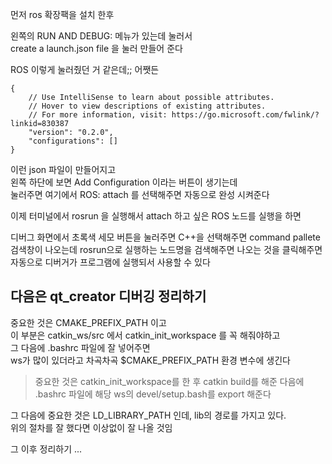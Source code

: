 먼저 ros 확장팩을 설치 한후 

왼쪽의 RUN AND DEBUG:  메뉴가 있는데 눌러서   
create a launch.json file 을 눌러 만들어 준다 

ROS 이렇게 눌러줬던 거 같은데;;  어쨋든 

```
{
    // Use IntelliSense to learn about possible attributes.
    // Hover to view descriptions of existing attributes.
    // For more information, visit: https://go.microsoft.com/fwlink/?linkid=830387
    "version": "0.2.0",
    "configurations": []
}
```

이런 json 파일이 만들어지고  
왼쪽 하단에 보면 Add Configuration 이라는 버튼이 생기는데  
눌러주면 여기에서 ROS: attach 를 선택해주면 자동으로 완성 시켜준다   

이제 터미널에서 rosrun 을 실행해서 attach 하고 싶은 ROS 노드를 실행을 하면   

디버그 화면에서 초록색 세모 버튼을 눌러주면 C++을 선택해주면
command pallete 검색창이 나오는데 rosrun으로 실행하는 노드명을 검색해주면 나오는 것을 클릭해주면  
자동으로 디버거가 프로그램에 실행되서 사용할 수 있다



## 다음은 qt_creator 디버깅 정리하기
중요한 것은 CMAKE_PREFIX_PATH 이고   
이 부분은 catkin_ws/src 에서 catkin_init_workspace 를 꼭 해줘야하고   
그 다음에 .bashrc 파일에 잘 넣어주면   
ws가 많이 있더라고 차곡차곡 $CMAKE_PREFIX_PATH 환경 변수에 생긴다   

> 중요한 것은 catkin_init_workspace를 한 후 catkin build를 해준 다음에   
.bashrc 파일에 해당 ws의 devel/setup.bash를 export 해준다   

그 다음에 중요한 것은 LD_LIBRARY_PATH 인데, lib의 경로를 가지고 있다.  
위의 절차를 잘 했다면 이상없이 잘 나올 것임


그 이후 정리하기   ...
